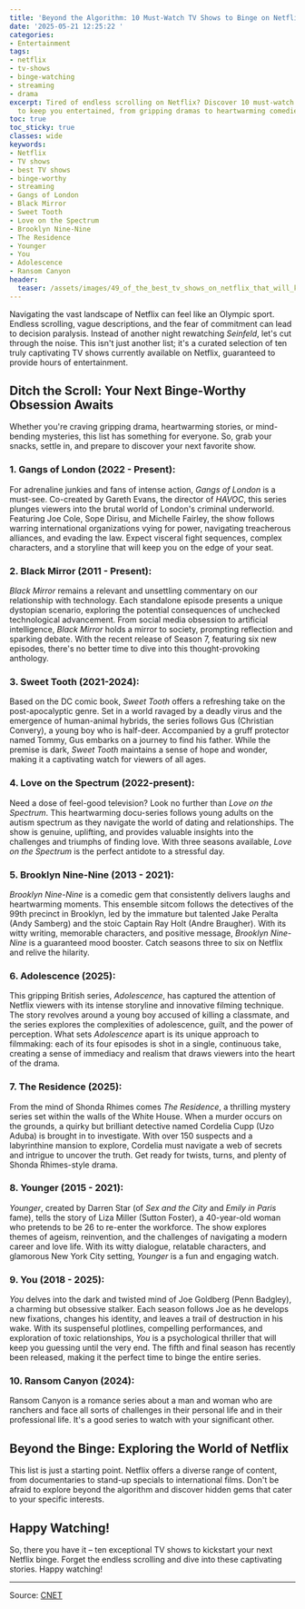 ```yaml
---
title: 'Beyond the Algorithm: 10 Must-Watch TV Shows to Binge on Netflix Right Now'
date: '2025-05-21 12:25:22 '
categories:
- Entertainment
tags:
- netflix
- tv-shows
- binge-watching
- streaming
- drama
excerpt: Tired of endless scrolling on Netflix? Discover 10 must-watch TV shows guaranteed
  to keep you entertained, from gripping dramas to heartwarming comedies.
toc: true
toc_sticky: true
classes: wide
keywords:
- Netflix
- TV shows
- best TV shows
- binge-worthy
- streaming
- Gangs of London
- Black Mirror
- Sweet Tooth
- Love on the Spectrum
- Brooklyn Nine-Nine
- The Residence
- Younger
- You
- Adolescence
- Ransom Canyon
header:
  teaser: /assets/images/49_of_the_best_tv_shows_on_netflix_that_will_keep__20250521122522.jpg
---
```


Navigating the vast landscape of Netflix can feel like an Olympic sport. Endless scrolling, vague descriptions, and the fear of commitment can lead to decision paralysis. Instead of another night rewatching *Seinfeld*, let's cut through the noise. This isn't just another list; it's a curated selection of ten truly captivating TV shows currently available on Netflix, guaranteed to provide hours of entertainment.

## Ditch the Scroll: Your Next Binge-Worthy Obsession Awaits

Whether you're craving gripping drama, heartwarming stories, or mind-bending mysteries, this list has something for everyone. So, grab your snacks, settle in, and prepare to discover your next favorite show.

### 1. Gangs of London (2022 - Present):

For adrenaline junkies and fans of intense action, *Gangs of London* is a must-see. Co-created by Gareth Evans, the director of *HAVOC*, this series plunges viewers into the brutal world of London's criminal underworld. Featuring Joe Cole, Sope Dirisu, and Michelle Fairley, the show follows warring international organizations vying for power, navigating treacherous alliances, and evading the law. Expect visceral fight sequences, complex characters, and a storyline that will keep you on the edge of your seat.

### 2. Black Mirror (2011 - Present):

*Black Mirror* remains a relevant and unsettling commentary on our relationship with technology. Each standalone episode presents a unique dystopian scenario, exploring the potential consequences of unchecked technological advancement. From social media obsession to artificial intelligence, *Black Mirror* holds a mirror to society, prompting reflection and sparking debate. With the recent release of Season 7, featuring six new episodes, there's no better time to dive into this thought-provoking anthology.

### 3. Sweet Tooth (2021-2024):

Based on the DC comic book, *Sweet Tooth* offers a refreshing take on the post-apocalyptic genre. Set in a world ravaged by a deadly virus and the emergence of human-animal hybrids, the series follows Gus (Christian Convery), a young boy who is half-deer. Accompanied by a gruff protector named Tommy, Gus embarks on a journey to find his father. While the premise is dark, *Sweet Tooth* maintains a sense of hope and wonder, making it a captivating watch for viewers of all ages.

### 4. Love on the Spectrum (2022-present):

Need a dose of feel-good television? Look no further than *Love on the Spectrum*. This heartwarming docu-series follows young adults on the autism spectrum as they navigate the world of dating and relationships. The show is genuine, uplifting, and provides valuable insights into the challenges and triumphs of finding love. With three seasons available, *Love on the Spectrum* is the perfect antidote to a stressful day.

### 5. Brooklyn Nine-Nine (2013 - 2021):

*Brooklyn Nine-Nine* is a comedic gem that consistently delivers laughs and heartwarming moments. This ensemble sitcom follows the detectives of the 99th precinct in Brooklyn, led by the immature but talented Jake Peralta (Andy Samberg) and the stoic Captain Ray Holt (Andre Braugher). With its witty writing, memorable characters, and positive message, *Brooklyn Nine-Nine* is a guaranteed mood booster. Catch seasons three to six on Netflix and relive the hilarity.

### 6. Adolescence (2025):

This gripping British series, *Adolescence*, has captured the attention of Netflix viewers with its intense storyline and innovative filming technique. The story revolves around a young boy accused of killing a classmate, and the series explores the complexities of adolescence, guilt, and the power of perception. What sets *Adolescence* apart is its unique approach to filmmaking: each of its four episodes is shot in a single, continuous take, creating a sense of immediacy and realism that draws viewers into the heart of the drama.

### 7. The Residence (2025):

From the mind of Shonda Rhimes comes *The Residence*, a thrilling mystery series set within the walls of the White House. When a murder occurs on the grounds, a quirky but brilliant detective named Cordelia Cupp (Uzo Aduba) is brought in to investigate. With over 150 suspects and a labyrinthine mansion to explore, Cordelia must navigate a web of secrets and intrigue to uncover the truth. Get ready for twists, turns, and plenty of Shonda Rhimes-style drama.

### 8. Younger (2015 - 2021):

*Younger*, created by Darren Star (of *Sex and the City* and *Emily in Paris* fame), tells the story of Liza Miller (Sutton Foster), a 40-year-old woman who pretends to be 26 to re-enter the workforce. The show explores themes of ageism, reinvention, and the challenges of navigating a modern career and love life. With its witty dialogue, relatable characters, and glamorous New York City setting, *Younger* is a fun and engaging watch.

### 9. You (2018 - 2025):

*You* delves into the dark and twisted mind of Joe Goldberg (Penn Badgley), a charming but obsessive stalker. Each season follows Joe as he develops new fixations, changes his identity, and leaves a trail of destruction in his wake. With its suspenseful plotlines, compelling performances, and exploration of toxic relationships, *You* is a psychological thriller that will keep you guessing until the very end. The fifth and final season has recently been released, making it the perfect time to binge the entire series.

### 10. Ransom Canyon (2024):

Ransom Canyon is a romance series about a man and woman who are ranchers and face all sorts of challenges in their personal life and in their professional life. It's a good series to watch with your significant other.

## Beyond the Binge: Exploring the World of Netflix

This list is just a starting point. Netflix offers a diverse range of content, from documentaries to stand-up specials to international films. Don't be afraid to explore beyond the algorithm and discover hidden gems that cater to your specific interests.

## Happy Watching!

So, there you have it – ten exceptional TV shows to kickstart your next Netflix binge. Forget the endless scrolling and dive into these captivating stories. Happy watching!

---

Source: [CNET](https://www.cnet.com/tech/services-and-software/best-tv-shows-netflix-2025/#ftag=CAD590a51e)